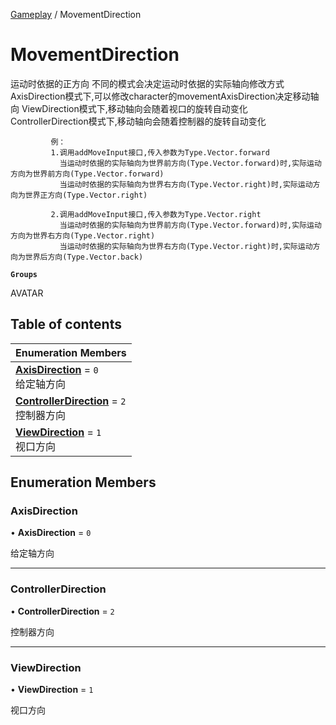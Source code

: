 [Gameplay](../modules/Gameplay.Gameplay.md) / MovementDirection

# MovementDirection <Badge type="tip" text="Enumeration" /> <Score text="MovementDirection" />

运动时依据的正方向
             不同的模式会决定运动时依据的实际轴向修改方式
             AxisDirection模式下,可以修改character的movementAxisDirection决定移动轴向
             ViewDirection模式下,移动轴向会随着视口的旋转自动变化
             ControllerDirection模式下,移动轴向会随着控制器的旋转自动变化

             例：
             1.调用addMoveInput接口,传入参数为Type.Vector.forward
               当运动时依据的实际轴向为世界前方向(Type.Vector.forward)时,实际运动方向为世界前方向(Type.Vector.forward)
               当运动时依据的实际轴向为世界右方向(Type.Vector.right)时,实际运动方向为世界正方向(Type.Vector.right)

             2.调用addMoveInput接口,传入参数为Type.Vector.right
               当运动时依据的实际轴向为世界前方向(Type.Vector.forward)时,实际运动方向为世界右方向(Type.Vector.right)
               当运动时依据的实际轴向为世界右方向(Type.Vector.right)时,实际运动方向为世界后方向(Type.Vector.back)

**`Groups`**

AVATAR

## Table of contents

| Enumeration Members |
| :-----|
| **[AxisDirection](Gameplay.MovementDirection.md#axisdirection)** = ``0`` <br> 给定轴方向|
| **[ControllerDirection](Gameplay.MovementDirection.md#controllerdirection)** = ``2`` <br> 控制器方向|
| **[ViewDirection](Gameplay.MovementDirection.md#viewdirection)** = ``1`` <br> 视口方向|

## Enumeration Members

### AxisDirection <Score text="AxisDirection" /> 

• **AxisDirection** = ``0``

给定轴方向

___

### ControllerDirection <Score text="ControllerDirection" /> 

• **ControllerDirection** = ``2``

控制器方向

___

### ViewDirection <Score text="ViewDirection" /> 

• **ViewDirection** = ``1``

视口方向
